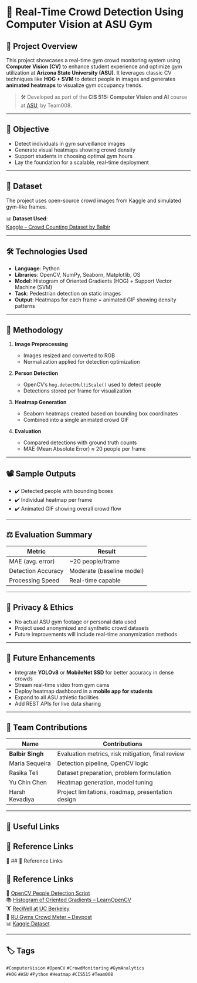 # 🧠 Real-Time Crowd Detection Using Computer Vision at ASU Gym

## 📌 Project Overview

This project showcases a real-time gym crowd monitoring system using **Computer Vision (CV)** to enhance student experience and optimize gym utilization at **Arizona State University (ASU)**. It leverages classic CV techniques like **HOG + SVM** to detect people in images and generates **animated heatmaps** to visualize gym occupancy trends.

> 🛠 Developed as part of the **CIS 515: Computer Vision and AI** course at [ASU](https://www.asu.edu), by Team008.

---

## 🎯 Objective

- Detect individuals in gym surveillance images  
- Generate visual heatmaps showing crowd density  
- Support students in choosing optimal gym hours  
- Lay the foundation for a scalable, real-time deployment

---

## 📂 Dataset

The project uses open-source crowd images from Kaggle and simulated gym-like frames.

📊 **Dataset Used**:  
[Kaggle – Crowd Counting Dataset by Balbir](https://www.kaggle.com/datasets/balbir27/ai-crowd-monitoring)

---

## 🛠 Technologies Used

- **Language**: Python  
- **Libraries**: OpenCV, NumPy, Seaborn, Matplotlib, OS  
- **Model**: Histogram of Oriented Gradients (HOG) + Support Vector Machine (SVM)  
- **Task**: Pedestrian detection on static images  
- **Output**: Heatmaps for each frame + animated GIF showing density patterns

---

## 🧪 Methodology

1. **Image Preprocessing**
   - Images resized and converted to RGB
   - Normalization applied for detection optimization

2. **Person Detection**
   - OpenCV’s `hog.detectMultiScale()` used to detect people
   - Detections stored per frame for visualization

3. **Heatmap Generation**
   - Seaborn heatmaps created based on bounding box coordinates
   - Combined into a single animated crowd GIF

4. **Evaluation**
   - Compared detections with ground truth counts
   - MAE (Mean Absolute Error) ≈ 20 people per frame

---

## 📽 Sample Outputs

- ✔️ Detected people with bounding boxes  
- ✔️ Individual heatmap per frame  
- ✔️ Animated GIF showing overall crowd flow

---

## ⚖️ Evaluation Summary

| Metric              | Result             |
|---------------------|--------------------|
| MAE (avg. error)    | ~20 people/frame   |
| Detection Accuracy  | Moderate (baseline model) |
| Processing Speed    | Real-time capable  |

---

## 🔐 Privacy & Ethics

- No actual ASU gym footage or personal data used  
- Project used anonymized and synthetic crowd datasets  
- Future improvements will include real-time anonymization methods

---

## 🚀 Future Enhancements

- Integrate **YOLOv8** or **MobileNet SSD** for better accuracy in dense crowds  
- Stream real-time video from gym cams  
- Deploy heatmap dashboard in a **mobile app for students**  
- Expand to all ASU athletic facilities  
- Add REST APIs for live data sharing

---

## 👥 Team Contributions

| Name             | Contributions                                     |
|------------------|----------------------------------------------------|
| **Balbir Singh** | Evaluation metrics, risk mitigation, final review |
| Maria Sequeira   | Detection pipeline, OpenCV logic                  |
| Rasika Teli      | Dataset preparation, problem formulation         |
| Yu Chin Chen     | Heatmap generation, model tuning                 |
| Harsh Kevadiya   | Project limitations, roadmap, presentation design|

---

## 🔗 Useful Links

## 📎 Reference Links

🔗  ## 📎 Reference Links

## 📎 Reference Links

🧠 [OpenCV People Detection Script](https://github.com/opencv/opencv/blob/4.x/samples/python/peopledetect.py)  
📚 [Histogram of Oriented Gradients – LearnOpenCV](https://learnopencv.com/histogram-of-oriented-gradients/)  
🏋️ [RecWell at UC Berkeley](https://recwell.berkeley.edu/recreation-wellbeing-program-and-service-updates/)  
📱 [RU Gyms Crowd Meter – Devpost](https://devpost.com/software/ru-gyms-crowd-meter)  
📊 [Kaggle Dataset](https://www.kaggle.com/datasets/balbir27/ai-crowd-monitoring)

---

## 🏷 Tags

`#ComputerVision` `#OpenCV` `#CrowdMonitoring` `#GymAnalytics`  
`#HOG` `#ASU` `#Python` `#Heatmap` `#CIS515` `#Team008`

